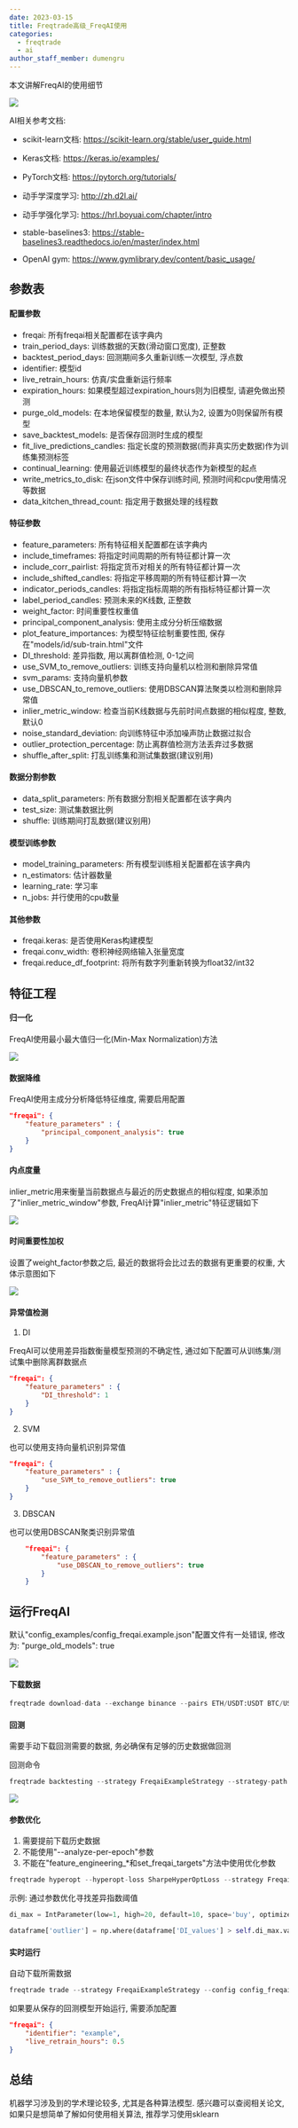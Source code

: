 ```yaml
---
date: 2023-03-15
title: Freqtrade高级_FreqAI使用
categories:
  - freqtrade
  - ai
author_staff_member: dumengru
---
```


本文讲解FreqAI的使用细节

![]({{site.baseurl}}/images/202302281701.png)

AI相关参考文档:

- scikit-learn文档: https://scikit-learn.org/stable/user_guide.html
- Keras文档: https://keras.io/examples/
- PyTorch文档: https://pytorch.org/tutorials/

- 动手学深度学习: http://zh.d2l.ai/
- 动手学强化学习: https://hrl.boyuai.com/chapter/intro

- stable-baselines3: https://stable-baselines3.readthedocs.io/en/master/index.html
- OpenAI gym: https://www.gymlibrary.dev/content/basic_usage/

## 参数表

#### 配置参数

- freqai: 所有freqai相关配置都在该字典内
- train_period_days: 训练数据的天数(滑动窗口宽度), 正整数
- backtest_period_days: 回测期间多久重新训练一次模型, 浮点数
- identifier: 模型id
- live_retrain_hours: 仿真/实盘重新运行频率
- expiration_hours: 如果模型超过expiration_hours则为旧模型, 请避免做出预测
- purge_old_models: 在本地保留模型的数量, 默认为2, 设置为0则保留所有模型
- save_backtest_models: 是否保存回测时生成的模型
- fit_live_predictions_candles: 指定长度的预测数据(而非真实历史数据)作为训练集预测标签
- continual_learning: 使用最近训练模型的最终状态作为新模型的起点
- write_metrics_to_disk: 在json文件中保存训练时间, 预测时间和cpu使用情况等数据
- data_kitchen_thread_count: 指定用于数据处理的线程数

#### 特征参数

- feature_parameters: 所有特征相关配置都在该字典内
- include_timeframes: 将指定时间周期的所有特征都计算一次
- include_corr_pairlist: 将指定货币对相关的所有特征都计算一次
- include_shifted_candles: 将指定平移周期的所有特征都计算一次
- indicator_periods_candles: 将指定指标周期的所有指标特征都计算一次
- label_period_candles: 预测未来的K线数, 正整数
- weight_factor: 时间重要性权重值
- principal_component_analysis: 使用主成分分析压缩数据
- plot_feature_importances: 为模型特征绘制重要性图, 保存在"models/id/sub-train.html"文件
- DI_threshold: 差异指数, 用以离群值检测, 0-1之间
- use_SVM_to_remove_outliers: 训练支持向量机以检测和删除异常值
- svm_params: 支持向量机参数
- use_DBSCAN_to_remove_outliers: 使用DBSCAN算法聚类以检测和删除异常值
- inlier_metric_window: 检查当前K线数据与先前时间点数据的相似程度, 整数, 默认0
- noise_standard_deviation: 向训练特征中添加噪声防止数据过拟合
- outlier_protection_percentage: 防止离群值检测方法丢弃过多数据
- shuffle_after_split: 打乱训练集和测试集数据(建议别用)

#### 数据分割参数

- data_split_parameters: 所有数据分割相关配置都在该字典内
- test_size: 测试集数据比例
- shuffle: 训练期间打乱数据(建议别用)

#### 模型训练参数

- model_training_parameters: 所有模型训练相关配置都在该字典内
- n_estimators: 估计器数量
- learning_rate: 学习率
- n_jobs: 并行使用的cpu数量

#### 其他参数

- freqai.keras: 是否使用Keras构建模型
- freqai.conv_width: 卷积神经网络输入张量宽度
- freqai.reduce_df_footprint: 将所有数字列重新转换为float32/int32

## 特征工程

#### 归一化

FreqAI使用最小最大值归一化(Min-Max Normalization)方法

![]({{site.baseurl}}/images/202302271542.png)

#### 数据降维

FreqAI使用主成分分析降低特征维度, 需要启用配置

```json
"freqai": {
    "feature_parameters" : {
        "principal_component_analysis": true
    }
}
```

#### 内点度量

inlier_metric用来衡量当前数据点与最近的历史数据点的相似程度, 如果添加了"inlier_metric_window"参数, FreqAI计算"inlier_metric"特征逻辑如下

![]({{site.baseurl}}/images/202302271602.png)

#### 时间重要性加权

设置了weight_factor参数之后, 最近的数据将会比过去的数据有更重要的权重, 大体示意图如下

![]({{site.baseurl}}/images/202302271604.png)

#### 异常值检测

1. DI

FreqAI可以使用差异指数衡量模型预测的不确定性, 通过如下配置可从训练集/测试集中删除离群数据点

```json
"freqai": {
    "feature_parameters" : {
        "DI_threshold": 1
    }
}
```

2. SVM

也可以使用支持向量机识别异常值

```json
"freqai": {
    "feature_parameters" : {
        "use_SVM_to_remove_outliers": true
    }
}
```

3. DBSCAN 

也可以使用DBSCAN聚类识别异常值

```json
    "freqai": {
        "feature_parameters" : {
            "use_DBSCAN_to_remove_outliers": true
        }
    }
```

## 运行FreqAI

默认"config_examples/config_freqai.example.json"配置文件有一处错误, 修改为: "purge_old_models": true

![]({{site.baseurl}}/images/202302281558.png)

#### 下载数据

```python
freqtrade download-data --exchange binance --pairs ETH/USDT:USDT BTC/USDT:USDT 1INCH/USDT:USDT ALGO/USDT:USDT -c config_examples/config_freqai.example.json -t 3m 5m 15m 1h 1d --timerange 20220101-
```
#### 回测

需要手动下载回测需要的数据, 务必确保有足够的历史数据做回测

回测命令

```python
freqtrade backtesting --strategy FreqaiExampleStrategy --strategy-path freqtrade/templates --config config_examples/config_freqai.example.json --freqaimodel LightGBMRegressor --timerange 20220501-20230101
```

![]({{site.baseurl}}/images/202302281650.png)

#### 参数优化

1. 需要提前下载历史数据
2. 不能使用"--analyze-per-epoch"参数
3. 不能在"feature_engineering_*和set_freqai_targets"方法中使用优化参数

```python
freqtrade hyperopt --hyperopt-loss SharpeHyperOptLoss --strategy FreqaiExampleStrategy --freqaimodel LightGBMRegressor --strategy-path freqtrade/templates --config config_examples/config_freqai.example.json --timerange 20220501-20230101
```

示例: 通过参数优化寻找差异指数阈值
```python
di_max = IntParameter(low=1, high=20, default=10, space='buy', optimize=True, load=True)

dataframe['outlier'] = np.where(dataframe['DI_values'] > self.di_max.value/10, 1, 0)
```

#### 实时运行

自动下载所需数据

```python
freqtrade trade --strategy FreqaiExampleStrategy --config config_freqai.example.json --freqaimodel LightGBMRegressor
```

如果要从保存的回测模型开始运行, 需要添加配置

```json
"freqai": {
    "identifier": "example",
    "live_retrain_hours": 0.5
}
```

## 总结

机器学习涉及到的学术理论较多, 尤其是各种算法模型. 感兴趣可以查阅相关论文, 如果只是想简单了解如何使用相关算法, 推荐学习使用sklearn
